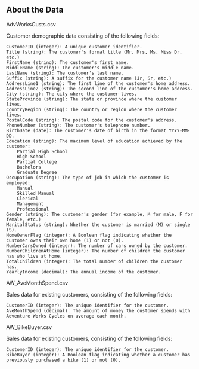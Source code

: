 ## About the Data 
AdvWorksCusts.csv

Customer demographic data consisting of the following fields:

    CustomerID (integer): A unique customer identifier.
    Title (string): The customer's formal title (Mr, Mrs, Ms, Miss Dr, etc.)
    FirstName (string): The customer's first name.
    MiddleName (string): The customer's middle name.
    LastName (string): The customer's last name.
    Suffix (string): A suffix for the customer name (Jr, Sr, etc.)
    AddressLine1 (string): The first line of the customer's home address.
    AddressLine2 (string): The second line of the customer's home address.
    City (string): The city where the customer lives.
    StateProvince (string): The state or province where the customer lives.
    CountryRegion (string): The country or region where the customer lives.
    PostalCode (string): The postal code for the customer's address.
    PhoneNumber (string): The customer's telephone number.
    BirthDate (date): The customer's date of birth in the format YYYY-MM-DD.
    Education (string): The maximum level of education achieved by the customer:
        Partial High School
        High School
        Partial College
        Bachelors
        Graduate Degree
    Occupation (string): The type of job in which the customer is employed:
        Manual
        Skilled Manual
        Clerical
        Management
        Professional
    Gender (string): The customer's gender (for example, M for male, F for female, etc.)
    MaritalStatus (string): Whether the customer is married (M) or single (S).
    HomeOwnerFlag (integer): A Boolean flag indicating whether the customer owns their own home (1) or not (0).
    NumberCarsOwned (integer): The number of cars owned by the customer.
    NumberChildrenAtHome (integer): The number of children the customer has who live at home.
    TotalChildren (integer): The total number of children the customer has.
    YearlyIncome (decimal): The annual income of the customer.

AW_AveMonthSpend.csv

Sales data for existing customers, consisting of the following fields:

    CustomerID (integer): The unique identifier for the customer.
    AveMonthSpend (decimal): The amount of money the customer spends with Adventure Works Cycles on average each month.

AW_BikeBuyer.csv

Sales data for existing customers, consisting of the following fields:

    CustomerID (integer): The unique identifier for the customer.
    BikeBuyer (integer): A Boolean flag indicating whether a customer has previously purchased a bike (1) or not (0).
